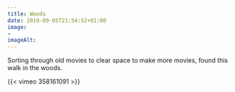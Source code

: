```yaml
---
title: Woods
date: 2019-09-05T21:54:52+01:00
image: 
- 
imageAlt: 
---
```


Sorting through old movies to clear space to make more movies, found this walk in the woods.

{{< vimeo 358161091 >}}
